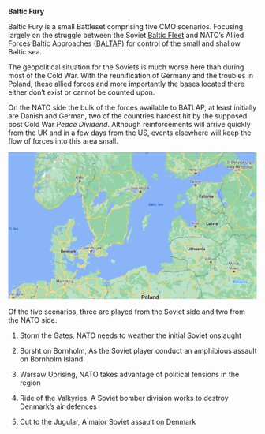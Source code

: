 **Baltic Fury**

Baltic Fury is a small Battleset comprising five CMO scenarios. Focusing
largely on the struggle between the Soviet [Baltic
Fleet](https://en.wikipedia.org/wiki/Baltic_Fleet) and NATO’s Allied
Forces Baltic Approaches
([BALTAP](https://en.wikipedia.org/wiki/Allied_Forces_Baltic_Approaches))
for control of the small and shallow Baltic sea.

The geopolitical situation for the Soviets is much worse here than
during most of the Cold War. With the reunification of Germany and the
troubles in Poland, these allied forces and more importantly the bases
located there either don’t exist or cannot be counted upon.

On the NATO side the bulk of the forces available to BATLAP, at least
initially are Danish and German, two of the countries hardest hit by the
supposed post Cold War *Peace Dividend*. Although reinforcements will
arrive quickly from the UK and in a few days from the US, events
elsewhere will keep the flow of forces into this area small.

![](/assets/images/aar/bf/image1.png)

Of the five scenarios, three are played from the Soviet side and two
from the NATO side.

1.  Storm the Gates, NATO needs to weather the initial Soviet onslaught

2.  Borsht on Bornholm, As the Soviet player conduct an amphibious
    assault on Bornholm Island

3.  Warsaw Uprising, NATO takes advantage of political tensions in the
    region

4.  Ride of the Valkyries, A Soviet bomber division works to destroy
    Denmark’s air defences

5.  Cut to the Jugular, A major Soviet assault on Denmark
